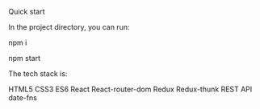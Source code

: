  Quick start

In the project directory, you can run:

npm i

npm start

The tech stack is:

HTML5 
CSS3 
ES6 
React 
React-router-dom 
Redux 
Redux-thunk 
REST API 
date-fns

